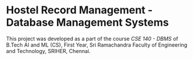 # Hostel Record Management - Database Management Systems

This project was developed as a part of the course *CSE 140 - DBMS* of B.Tech AI and ML (CS), First Year, Sri Ramachandra Faculty of Engineering and Technology, SRIHER, Chennai.
